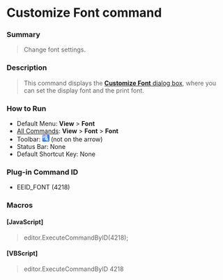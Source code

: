 # Customize Font command

### Summary

> Change font settings.

### Description

> This command displays the [**Customize Font** dialog box](../../dlg/properties/font/index),
> where you can set the display font and the print font.

### How to Run

- Default Menu: **View** \> **Font**
- [All Commands](../tools/all_commands): **View** >
**Font** \> **Font**
- Toolbar: ![](../../images/fontpopup.gif) (not
on the arrow)
- Status Bar: None
- Default Shortcut Key: None

### Plug-in Command ID

- EEID\_FONT (4218)

### Macros

#### \[JavaScript\]

> editor.ExecuteCommandByID(4218);

#### \[VBScript\]

> editor.ExecuteCommandByID 4218